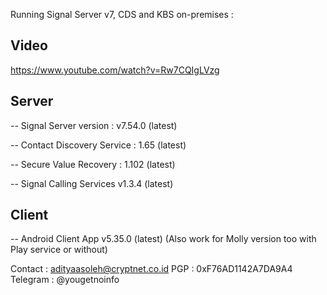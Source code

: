 Running Signal Server v7, CDS and KBS on-premises :

## Video
https://www.youtube.com/watch?v=Rw7CQIgLVzg

## Server
-- Signal Server version : v7.54.0 (latest)

-- Contact Discovery Service : 1.65 (latest)

-- Secure Value Recovery : 1.102 (latest)

-- Signal Calling Services v1.3.4 (latest)


## Client
-- Android Client App v5.35.0 (latest) (Also work for Molly version too with Play service or without)

Contact : adityaasoleh@cryptnet.co.id
PGP : 0xF76AD1142A7DA9A4
Telegram : @yougetnoinfo
